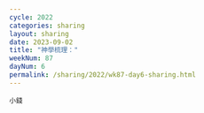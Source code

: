 ```yaml
---
cycle: 2022
categories: sharing
layout: sharing
date: 2023-09-02
title: "神學梳理："
weekNum: 87
dayNum: 6
permalink: /sharing/2022/wk87-day6-sharing.html
---
```


[](https://eccseattle.github.io/media/sharing/2022/wk087/2023-09-02-bin.m4a)

`小錢`
